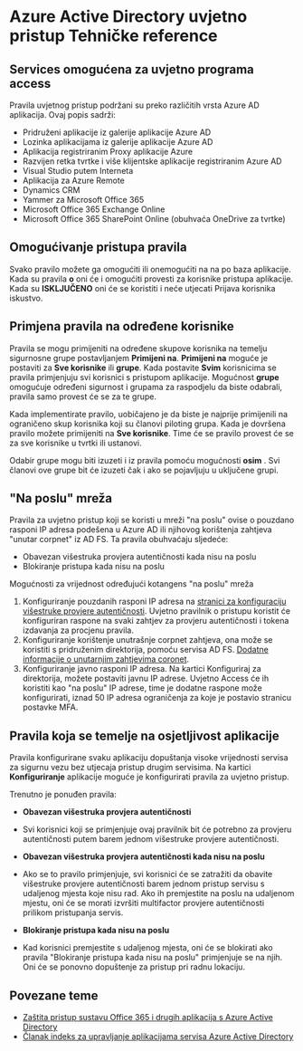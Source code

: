 
<properties
    pageTitle="Azure Active Directory uvjetno pristup Tehničke reference | Microsoft Azure"
    description="S kontrolom uvjetno pristup Azure Active Directory provjerava određenim uvjetima koje ste odabrali prilikom provjere autentičnosti korisnika i prije omogućivanja pristupa aplikaciji. Kada su ti uvjeti zadovoljeni, korisnik je autentičnost provjerena i dopuštenje za pristup aplikaciji."
    services="active-directory"
    documentationCenter=""
    authors="MarkusVi"
    manager="femila"
    editor=""/>

<tags
    ms.service="active-directory"
    ms.devlang="na"
    ms.topic="article"
    ms.tgt_pltfrm="na"
    ms.workload="identity" 
    ms.date="10/20/2016"
    ms.author="markvi"/>

# <a name="azure-active-directory-conditional-access-technical-reference"></a>Azure Active Directory uvjetno pristup Tehničke reference

## <a name="services-enabled-with-conditional-access"></a>Services omogućena za uvjetno programa access
Pravila uvjetnog pristup podržani su preko različitih vrsta Azure AD aplikacija. Ovaj popis sadrži:

- Pridruženi aplikacije iz galerije aplikacije Azure AD
- Lozinka aplikacijama iz galerije aplikacije Azure AD
- Aplikacija registriranim Proxy aplikacije Azure
- Razvijen retka tvrtke i više klijentske aplikacije registriranim Azure AD
- Visual Studio putem Interneta
- Aplikacija za Azure Remote
-   Dynamics CRM
- Yammer za Microsoft Office 365
- Microsoft Office 365 Exchange Online
- Microsoft Office 365 SharePoint Online (obuhvaća OneDrive za tvrtke)


## <a name="enable-access-rules"></a>Omogućivanje pristupa pravila

Svako pravilo možete ga omogućiti ili onemogućiti na na po baza aplikacije. Kada su pravila **o** oni će i omogućiti provesti za korisnike pristupa aplikacije. Kada su **ISKLJUČENO** oni će se koristiti i neće utjecati Prijava korisnika iskustvo.

## <a name="applying-rules-to-specific-users"></a>Primjena pravila na određene korisnike
Pravila se mogu primijeniti na određene skupove korisnika na temelju sigurnosne grupe postavljanjem **Primijeni na**. **Primijeni na** moguće je postaviti za **Sve korisnike** ili **grupe**. Kada postavite **Svim** korisnicima se pravila primjenjuju svi korisnici s pristupom aplikacije. Mogućnost **grupe** omogućuje određeni sigurnost i grupama za raspodjelu da biste odabrali, pravila samo provest će se za te grupe.

Kada implementirate pravilo, uobičajeno je da biste je najprije primijenili na ograničeno skup korisnika koji su članovi piloting grupa. Kada je dovršena pravilo možete primijeniti na **Sve korisnike**. Time će se pravilo provest će se za sve korisnike u tvrtki ili ustanovi.

Odabir grupe mogu biti izuzeti i iz pravila pomoću mogućnosti **osim** . Svi članovi ove grupe bit će izuzeti čak i ako se pojavljuju u uključene grupi.

## <a name="at-work-networks"></a>"Na poslu" mreža


Pravila za uvjetno pristup koji se koristi u mreži "na poslu" ovise o pouzdano rasponi IP adresa podešena u Azure AD ili njihovog korištenja zahtjeva "unutar corpnet" iz AD FS. Ta pravila obuhvaćaju sljedeće:

- Obavezan višestruka provjera autentičnosti kada nisu na poslu
- Blokiranje pristupa kada nisu na poslu

Mogućnosti za vrijednost određujući kotangens "na poslu" mreža

1. Konfiguriranje pouzdanih rasponi IP adresa na [stranici za konfiguraciju višestruke provjere autentičnosti](../multi-factor-authentication/multi-factor-authentication-whats-next.md). Uvjetno pravilnik o pristupu koristit će konfiguriran raspone na svaki zahtjev za provjeru autentičnosti i tokena izdavanja za procjenu pravila. 
2. Konfiguriranje korištenje unutrašnje corpnet zahtjeva, ona može se koristiti s pridruženim direktorija, pomoću servisa AD FS. [Dodatne informacije o unutarnjim zahtjevima coronet](../multi-factor-authentication/multi-factor-authentication-whats-next.md#trusted-ips).
3. Konfiguriranje javno rasponi IP adresa. Na kartici Konfiguriraj za direktorija, možete postaviti javnu IP adrese. Uvjetno Access će ih koristiti kao "na poslu" IP adrese, time je dodatne raspone može konfigurirati, iznad 50 IP adresa ograničenja za koje je postavio stranicu postavke MFA.



## <a name="rules-based-on-application-sensitivity"></a>Pravila koja se temelje na osjetljivost aplikacije

Pravila konfigurirane svaku aplikaciju dopuštanja visoke vrijednosti servisa za sigurnu vezu bez utjecaja pristup drugim servisima. Na kartici **Konfiguriranje** aplikacije moguće je konfigurirati pravila za uvjetno pristup. 

Trenutno je ponuđen pravila:

- **Obavezan višestruka provjera autentičnosti**
 - Svi korisnici koji se primjenjuje ovaj pravilnik bit će potrebno za provjeru autentičnosti putem barem jednom višestruke provjere autentičnosti.
 
- **Obavezan višestruka provjera autentičnosti kada nisu na poslu**
 - Ako se to pravilo primjenjuje, svi korisnici će se zatražiti da obavite višestruke provjere autentičnosti barem jednom pristup servisu s udaljenog mjesta koje nisu rad. Ako ih premjestite na poslu na udaljenom mjestu, oni će se morati izvršiti multifactor provjere autentičnosti prilikom pristupanja servis.
 
- **Blokiranje pristupa kada nisu na poslu** 
 - Kad korisnici premjestite s udaljenog mjesta, oni će se blokirati ako pravila "Blokiranje pristupa kada nisu na poslu" primjenjuje se na njih.  Oni će se ponovno dopuštenje za pristup pri radnu lokaciju.


## <a name="related-topics"></a>Povezane teme

- [Zaštita pristup sustavu Office 365 i drugih aplikacija s Azure Active Directory](active-directory-conditional-access.md)
- [Članak indeks za upravljanje aplikacijama servisa Azure Active Directory](active-directory-apps-index.md)
